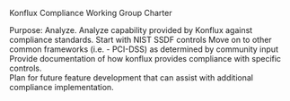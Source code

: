 Konflux Compliance Working Group Charter				

Purpose:
Analyze. Analyze capability provided by Konflux against compliance standards.
Start with NIST SSDF controls
Move on to other common frameworks (i.e. - PCI-DSS) as determined by community input 
Provide documentation of how konflux provides compliance with specific controls.  
Plan for future feature development that can assist with additional compliance implementation. 


